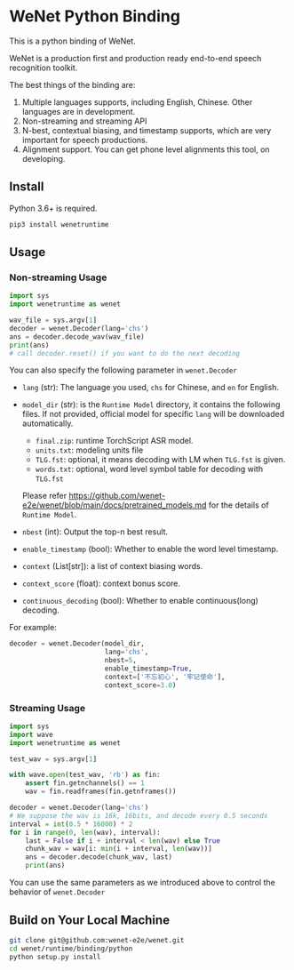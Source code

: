 # WeNet Python Binding

This is a python binding of WeNet.

WeNet is a production first and production ready end-to-end speech recognition toolkit.

The best things of the binding are:

1. Multiple languages supports, including English, Chinese. Other languages are in development.
2. Non-streaming and streaming API
3. N-best, contextual biasing, and timestamp supports, which are very important for speech productions.
4. Alignment support. You can get phone level alignments this tool, on developing.

## Install

Python 3.6+ is required.

``` sh
pip3 install wenetruntime
```

## Usage

### Non-streaming Usage

``` python
import sys
import wenetruntime as wenet

wav_file = sys.argv[1]
decoder = wenet.Decoder(lang='chs')
ans = decoder.decode_wav(wav_file)
print(ans)
# call decoder.reset() if you want to do the next decoding
```

You can also specify the following parameter in `wenet.Decoder`

* `lang` (str): The language you used, `chs` for Chinese, and `en` for English.
* `model_dir` (str): is the `Runtime Model` directory, it contains the following files.
   If not provided, official model for specific `lang` will be downloaded automatically.

  * `final.zip`: runtime TorchScript ASR model.
  * `units.txt`: modeling units file
  * `TLG.fst`: optional, it means decoding with LM when `TLG.fst` is given.
  * `words.txt`: optional, word level symbol table for decoding with `TLG.fst`

  Please refer https://github.com/wenet-e2e/wenet/blob/main/docs/pretrained_models.md for the details of `Runtime Model`.

* `nbest` (int): Output the top-n best result.
* `enable_timestamp` (bool): Whether to enable the word level timestamp.
* `context` (List[str]): a list of context biasing words.
* `context_score` (float): context bonus score.
* `continuous_decoding` (bool): Whether to enable continuous(long) decoding.

For example:
``` python
decoder = wenet.Decoder(model_dir,
                        lang='chs',
                        nbest=5,
                        enable_timestamp=True,
                        context=['不忘初心', '牢记使命'],
                        context_score=3.0)
```

### Streaming Usage

``` python
import sys
import wave
import wenetruntime as wenet

test_wav = sys.argv[1]

with wave.open(test_wav, 'rb') as fin:
    assert fin.getnchannels() == 1
    wav = fin.readframes(fin.getnframes())

decoder = wenet.Decoder(lang='chs')
# We suppose the wav is 16k, 16bits, and decode every 0.5 seconds
interval = int(0.5 * 16000) * 2
for i in range(0, len(wav), interval):
    last = False if i + interval < len(wav) else True
    chunk_wav = wav[i: min(i + interval, len(wav))]
    ans = decoder.decode(chunk_wav, last)
    print(ans)
```

You can use the same parameters as we introduced above to control the behavior of `wenet.Decoder`


## Build on Your Local Machine

``` sh
git clone git@github.com:wenet-e2e/wenet.git
cd wenet/runtime/binding/python
python setup.py install
```

